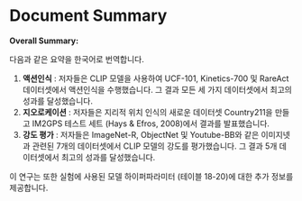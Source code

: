 # Document Summary

**Overall Summary:**

다음과 같은 요약을 한국어로 번역합니다.

1. **액션인식** : 저자들은 CLIP 모델을 사용하여 UCF-101, Kinetics-700 및 RareAct 데이터셋에서 액션인식을 수행했습니다. 그 결과 모든 세 가지 데이터셋에서 최고의 성과를 달성했습니다.
2. **지오로케이션** : 저자들은 지리적 위치 인식의 새로운 데이터셋 Country211을 만들고 IM2GPS 테스트 세트 (Hays & Efros, 2008)에서 결과를 발표했습니다.
3. **강도 평가** : 저자들은 ImageNet-R, ObjectNet 및 Youtube-BB와 같은 이미지넷과 관련된 7개의 데이터셋에서 CLIP 모델의 강도를 평가했습니다. 그 결과 5개 데이터셋에서 최고의 성과를 달성했습니다.

이 연구는 또한 실험에 사용된 모델 하이퍼파라미터 (테이블 18-20)에 대한 추가 정보를 제공합니다.

